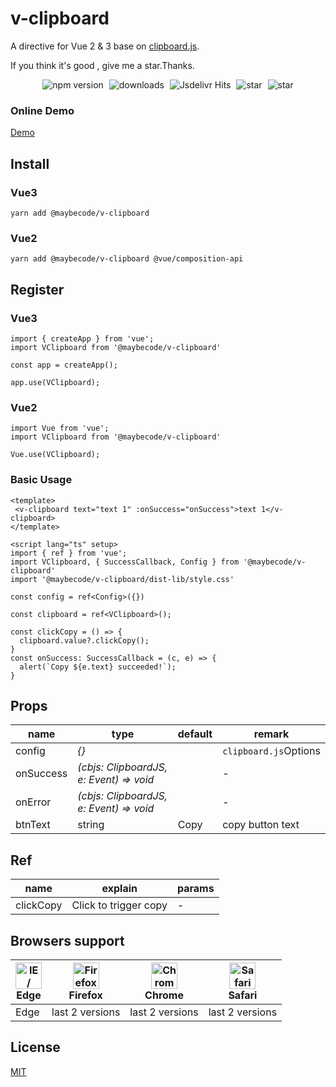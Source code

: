 
# v-clipboard

A directive for Vue 2 & 3 base on [clipboard.js](https://github.com/zenorocha/clipboard.js).

<p align="left">
If you think it's good , give me a star.Thanks.
</p>

 <p align="center" >
    <img src="https://img.shields.io/npm/v/@maybecode/v-clipboard?style=flat-square" alt="npm version"  style="margin-right:5px;" />
    <img src="https://img.shields.io/npm/dt/@maybecode/v-clipboard.svg?style=flat-square&color=#4fc08d" alt="downloads" style="margin-right:5px;"   />
    <img src="https://img.shields.io/jsdelivr/npm/hm/@maybecode/v-clipboard?style=flat-square" alt="Jsdelivr Hits" style="margin-right:5px;"  >

  <img src="https://img.shields.io/github/stars/maybeQHL/v-clipboard?style=flat-square&logo=GitHub" alt="star" style="margin-right:5px;"  >
   <img src="https://gitee.com/null_639_5368/v-clipboard/badge/star.svg?style=flat-square" alt="star">
</p>

### Online Demo

[Demo](http://null_639_5368.gitee.io/v-clipboard)

## Install
### Vue3
```
yarn add @maybecode/v-clipboard
```

### Vue2
```
yarn add @maybecode/v-clipboard @vue/composition-api
```

## Register
### Vue3
```
import { createApp } from 'vue';
import VClipboard from '@maybecode/v-clipboard'

const app = createApp();

app.use(VClipboard);
```
### Vue2
```
import Vue from 'vue';
import VClipboard from '@maybecode/v-clipboard'

Vue.use(VClipboard);

```
### Basic Usage
```
<template>
 <v-clipboard text="text 1" :onSuccess="onSuccess">text 1</v-clipboard>
</template>

<script lang="ts" setup>
import { ref } from 'vue';
import VClipboard, { SuccessCallback, Config } from '@maybecode/v-clipboard'
import '@maybecode/v-clipboard/dist-lib/style.css'

const config = ref<Config>({})

const clipboard = ref<VClipboard>();

const clickCopy = () => {
  clipboard.value?.clickCopy();
}
const onSuccess: SuccessCallback = (c, e) => {
  alert(`Copy ${e.text} succeeded!`);
}
```

## Props

| name      | type                                    | default | remark                |
| --------- | --------------------------------------- | ------- | --------------------- |
| config    | _{}_                                    |         | `clipboard.js`Options |
| onSuccess | _(cbjs: ClipboardJS, e: Event) => void_ |         | -                     |
| onError   | _(cbjs: ClipboardJS, e: Event) => void_ |         | -                     |
| btnText   | string                                  | Copy    | copy button text      |

## Ref

| name      | explain               | params |
| --------- | --------------------- | ------ |
| clickCopy | Click to trigger copy | -      |

## Browsers support

| [<img src="https://raw.githubusercontent.com/alrra/browser-logos/master/src/edge/edge_48x48.png" alt="IE / Edge" width="42px" height="42px" />](https://godban.github.io/browsers-support-badges/)</br>Edge | [<img src="https://raw.githubusercontent.com/alrra/browser-logos/master/src/firefox/firefox_48x48.png" alt="Firefox" width="42px" height="42px" />](https://godban.github.io/browsers-support-badges/)</br>Firefox | [<img src="https://raw.githubusercontent.com/alrra/browser-logos/master/src/chrome/chrome_48x48.png" alt="Chrome" width="42px" height="42px" />](https://godban.github.io/browsers-support-badges/)</br>Chrome | [<img src="https://raw.githubusercontent.com/alrra/browser-logos/master/src/safari/safari_48x48.png" alt="Safari" width="42px" height="42px" />](https://godban.github.io/browsers-support-badges/)</br>Safari |
| ----------------------------------------------------------------------------------------------------------------------------------------------------------------------------------------------------------- | ------------------------------------------------------------------------------------------------------------------------------------------------------------------------------------------------------------------ | -------------------------------------------------------------------------------------------------------------------------------------------------------------------------------------------------------------- | -------------------------------------------------------------------------------------------------------------------------------------------------------------------------------------------------------------- |
| Edge                                                                                                                                                                                                        | last 2 versions                                                                                                                                                                                                    | last 2 versions                                                                                                                                                                                                | last 2 versions                                                                                                                                                                                                |

## License

[MIT](./LICENSE)